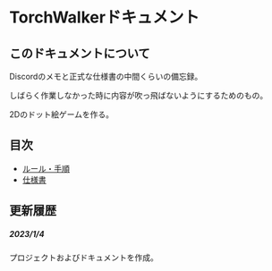 # TorchWalkerドキュメント

## このドキュメントについて

Discordのメモと正式な仕様書の中間くらいの備忘録。

しばらく作業しなかった時に内容が吹っ飛ばないようにするためのもの。

2Dのドット絵ゲームを作る。

## 目次

- [ルール・手順](./procedure/)
- [仕様書](./spec/)

## 更新履歴

##### 2023/1/4

プロジェクトおよびドキュメントを作成。